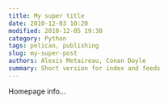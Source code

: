```yaml
---
title: My super title
date: 2010-12-03 10:20
modified: 2010-12-05 19:30
category: Python
tags: pelican, publishing
slug: my-super-post
authors: Alexis Metaireau, Conan Doyle
summary: Short version for index and feeds
---
```


Homepage info...
